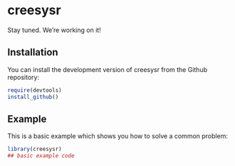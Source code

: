 
<!-- README.md is generated from README.Rmd. Please edit that file -->

# creesysr

<!-- badges: start -->
<!-- badges: end -->

Stay tuned. We’re working on it!

## Installation

You can install the development version of creesysr from the Github
repository:

``` r
require(devtools)
install_github()
```

## Example

This is a basic example which shows you how to solve a common problem:

``` r
library(creesysr)
## basic example code
```
